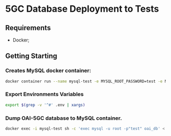# 5GC Database Deployment to Tests

## Requirements 

- Docker;

## Getting Starting

### Creates MySQL docker container:

```sh
docker container run --name mysql-test -e MYSQL_ROOT_PASSWORD=test -e MYSQL_USER=test -e MYSQL_PASSWORD=test -e MYSQL_DATABASE=oai_db -p 3306:3306 -d mysql:lts
```

### Export Environments Variables

```sh
export $(grep -v '^#' .env | xargs)
```

### Dump OAI-5GC database to MySQL container.

```sh
docker exec -i mysql-test sh -c 'exec mysql -u root -p"test" oai_db' < ./databases/oai_db-basic.sql
```